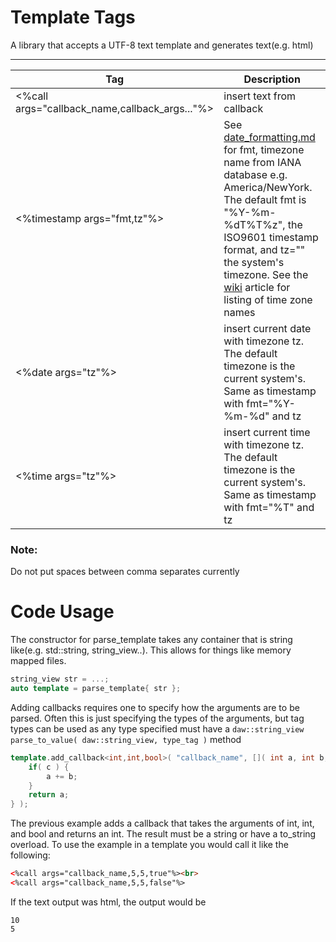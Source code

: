 # Template Tags

A library that accepts a UTF-8 text template and generates text(e.g. html)

--------------
|Tag|Description|
|---|-----------|
|<%call args="callback_name,callback_args..."%>|insert text from callback|
|<%timestamp args="fmt,tz"%>|See [date_formatting.md](date_formatting.md) for fmt, timezone name from IANA database e.g. America/NewYork. The default fmt is "%Y-%m-%dT%T%z", the ISO9601 timestamp format, and tz="" the system's timezone.  See the [wiki](https://en.wikipedia.org/wiki/List_of_tz_database_time_zones) article for listing of time zone names|
|<%date args="tz"%>|insert current date with timezone tz. The default timezone is the current system's.  Same as timestamp with fmt="%Y-%m-%d" and tz|
|<%time args="tz"%>|insert current time with timezone tz.  The default timezone is the current system's. Same as timestamp with fmt="%T" and tz|

### Note:
Do not put spaces between comma separates currently


# Code Usage

The constructor for parse_template takes any container that is string like(e.g. std::string, string_view..).  This allows for things like memory mapped files.

``` C++
string_view str = ...;
auto template = parse_template{ str };
```

Adding callbacks requires one to specify how the arguments are to be parsed.  Often this is just specifying the types of the arguments, but tag types can be used as any type specified must have a ``` daw::string_view parse_to_value( daw::string_view, type_tag ) ``` method

``` C++
template.add_callback<int,int,bool>( "callback_name", []( int a, int b, bool c ) {
	if( c ) {
		a += b;
	}
	return a;
} );
```

The previous example adds a callback that takes the arguments of int, int, and bool and returns an int.  The result must be a string or have a to_string overload. To use the example in a template you would call it like the following:

``` html
<%call args="callback_name,5,5,true"%><br>
<%call args="callback_name,5,5,false"%>
```

If the text output was html, the output would be

```
10
5
```
